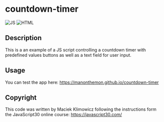 # countdown-timer

![JS](https://img.shields.io/badge/JavaScript-323330?style=for-the-badge&logo=javascript&logoColor=F7DF1E) ![HTML](https://img.shields.io/badge/HTML5-E34F26?style=for-the-badge&logo=html5&logoColor=white) 


## Description

This is a an example of a JS script controlling a countdown timer with predefined values buttons as well as a text field for user input. 


## Usage

You can test the app here: https://manonthemon.github.io/countdown-timer

## Copyright

This code was written by Maciek Klimowicz following the instructions form the JavaScript30 online course: https://javascript30.com/